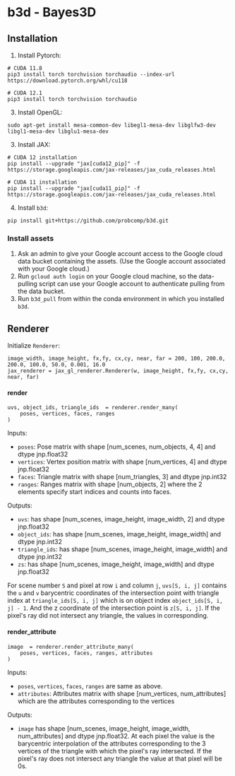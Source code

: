 # b3d - Bayes3D

## Installation

1. Install Pytorch:
```
# CUDA 11.8
pip3 install torch torchvision torchaudio --index-url https://download.pytorch.org/whl/cu118

# CUDA 12.1
pip3 install torch torchvision torchaudio
```
3. Install OpenGL:
```
sudo apt-get install mesa-common-dev libegl1-mesa-dev libglfw3-dev libgl1-mesa-dev libglu1-mesa-dev
```
3. Install JAX:
```
# CUDA 12 installation
pip install --upgrade "jax[cuda12_pip]" -f https://storage.googleapis.com/jax-releases/jax_cuda_releases.html

# CUDA 11 installation
pip install --upgrade "jax[cuda11_pip]" -f https://storage.googleapis.com/jax-releases/jax_cuda_releases.html
```
4. Install `b3d`:
```
pip install git+https://github.com/probcomp/b3d.git
```

### Install assets
1. Ask an admin to give your Google account 
    access to the Google cloud data bucket containing the assets.
    (Use the Google account associated with your Google cloud.)
2. Run `gcloud auth login` on your Google cloud machine,
    so the data-pulling script can use your Google account to
    authenticate pulling from the data bucket.
3. Run `b3d_pull` from within the conda environment
    in which you installed `b3d`.

## Renderer

Initialize `Renderer`:
```
image_width, image_height, fx,fy, cx,cy, near, far = 200, 100, 200.0, 200.0, 100.0, 50.0, 0.001, 16.0
jax_renderer = jax_gl_renderer.Renderer(w, image_height, fx,fy, cx,cy, near, far)
```

#### render
```
uvs, object_ids, triangle_ids  = renderer.render_many(
    poses, vertices, faces, ranges
)
```

Inputs:
-  `poses`: Pose matrix with shape [num_scenes, num_objects, 4, 4] and dtype jnp.float32
-  `vertices`: Vertex position matrix with shape [num_vertices, 4] and dtype jnp.float32
-  `faces`: Triangle matrix with shape [num_triangles, 3] and dtype jnp.int32
-  `ranges`: Ranges matrix with shape [num_objects, 2] where the 2 elements specify start indices and counts into faces.

Outputs:
- `uvs`: has shape [num_scenes, image_height, image_width, 2] and dtype jnp.float32
- `object_ids`: has shape [num_scenes, image_height, image_width] and dtype jnp.int32
- `triangle_ids`: has shape [num_scenes, image_height, image_width] and dtype jnp.int32
- `zs`: has shape [num_scenes, image_height, image_width] and dtype jnp.float32

For scene number `S` and pixel at row `i` and column `j`, `uvs[S, i, j]` contains the `u` and `v` barycentric coordinates of the intersection point with triangle index at `triangle_ids[S, i, j]` which is on object index `object_ids[S, i, j] - 1`. And the z coordinate of the intersection point is `z[S, i, j]`. If the pixel's ray did not intersect any triangle, the values in corresponding.

#### render_attribute
```
image  = renderer.render_attribute_many(
    poses, vertices, faces, ranges, attributes
)
```
Inputs:
-  `poses`, `vertices`, `faces`, `ranges` are same as above.
-  `attributes`: Attributes matrix with shape [num_vertices, num_attributes] which are the attributes corresponding to the vertices

Outputs:
- `image` has shape [num_scenes, image_height, image_width, num_attributes] and dtype jnp.float32.  At each pixel the value is the barycentric interpolation of the attributes corresponding to the 3 vertices of the triangle with which the pixel's ray intersected. If the pixel's ray does not intersect any triangle the value at that pixel will be 0s.
